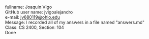 fullname: Joaquin Vigo  
GitHub user name: jvigoalejandro  
e-mail: jv680119@ohio.edu  
Message: I recorded all of my answers in a file named "answers.md"  
Class: CS 2400, Section: 104  
Done
